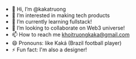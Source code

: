 - 👋 Hi, I’m @kakatruong
- 👀 I’m interested in making tech products
- 🌱 I’m currently learning fullstack!
- 💞️ I’m looking to collaborate on Web3 universe!
- 📫 How to reach me khoitruongkaka@gmail.com
- 😄 Pronouns: like Kaká (Brazil football player)
- ⚡ Fun fact: I'm also a designer!
